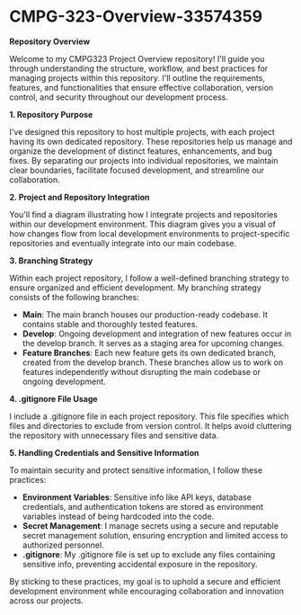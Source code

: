# CMPG-323-Overview-33574359

**Repository Overview**

Welcome to my CMPG323 Project Overview repository! I'll guide you through understanding the structure, workflow, and best practices for managing projects within this repository. I'll outline the requirements, features, and functionalities that ensure effective collaboration, version control, and security throughout our development process.

**1. Repository Purpose**

I've designed this repository to host multiple projects, with each project having its own dedicated repository. These repositories help us manage and organize the development of distinct features, enhancements, and bug fixes. By separating our projects into individual repositories, we maintain clear boundaries, facilitate focused development, and streamline our collaboration.

**2. Project and Repository Integration**

You'll find a diagram illustrating how I integrate projects and repositories within our development environment. This diagram gives you a visual of how changes flow from local development environments to project-specific repositories and eventually integrate into our main codebase.

**3. Branching Strategy**

Within each project repository, I follow a well-defined branching strategy to ensure organized and efficient development. My branching strategy consists of the following branches:

- **Main**: The main branch houses our production-ready codebase. It contains stable and thoroughly tested features.
- **Develop**: Ongoing development and integration of new features occur in the develop branch. It serves as a staging area for upcoming changes.
- **Feature Branches**: Each new feature gets its own dedicated branch, created from the develop branch. These branches allow us to work on features independently without disrupting the main codebase or ongoing development.

**4. .gitignore File Usage**

I include a .gitignore file in each project repository. This file specifies which files and directories to exclude from version control. It helps avoid cluttering the repository with unnecessary files and sensitive data.

**5. Handling Credentials and Sensitive Information**

To maintain security and protect sensitive information, I follow these practices:

- **Environment Variables**: Sensitive info like API keys, database credentials, and authentication tokens are stored as environment variables instead of being hardcoded into the code.
- **Secret Management**: I manage secrets using a secure and reputable secret management solution, ensuring encryption and limited access to authorized personnel.
- **.gitignore**: My .gitignore file is set up to exclude any files containing sensitive info, preventing accidental exposure in the repository.

By sticking to these practices, my goal is to uphold a secure and efficient development environment while encouraging collaboration and innovation across our projects.
